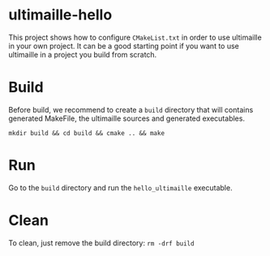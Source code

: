 # ultimaille-hello

This project shows how to configure `CMakeList.txt` in order to use ultimaille in your own project. It can be a good starting point if you want to use ultimaille in a project you build from scratch.

# Build

Before build, we recommend to create a `build` directory that will contains generated MakeFile, the ultimaille sources and generated executables.

```
mkdir build && cd build && cmake .. && make
```

# Run 

Go to the `build` directory and run the `hello_ultimaille` executable.

# Clean

To clean, just remove the build directory: `rm -drf build`